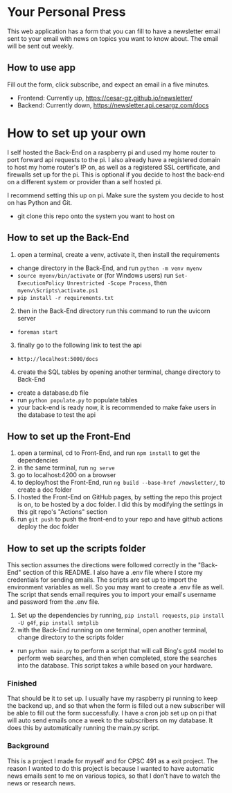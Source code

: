 # Your Personal Press
This web application has a form that you can fill to have a newsletter email sent to your email with news on topics you want to know about. The email will be sent out weekly.

## How to use app
Fill out the form, click subscribe, and expect an email in a five minutes.
* Frontend: Currently up, https://cesar-gz.github.io/newsletter/
* Backend: Currently down, https://newsletter.api.cesargz.com/docs

# How to set up your own
I self hosted the Back-End on a raspberry pi and used my home router to port forward api requests
to the pi. I also already have a registered domain to host my home router's IP on, as well as a registered SSL certificate, and firewalls set up for the pi. This is optional if you decide to host
the back-end on a different system or provider than a self hosted pi.

I recommend setting this up on pi. Make sure the system you decide to host on has Python and Git.

* git clone this repo onto the system you want to host on

## How to set up the Back-End
1) open a terminal, create a venv, activate it, then install the requirements
* change directory in the Back-End, and run `python -m venv myenv`
* `source myenv/bin/activate` or (for Windows users) run `Set-ExecutionPolicy Unrestricted -Scope Process`, then `myenv\Scripts\activate.ps1`
* `pip install -r requirements.txt`
2) then in the Back-End directory run this command to run the uvicorn server
* `foreman start`
3) finally go to the following link to test the api
* `http://localhost:5000/docs`
4) create the SQL tables by opening another terminal, change directory to Back-End
* create a database.db file
* run `python populate.py` to populate tables
* your back-end is ready now, it is recommended to make fake users in the database to test the api

## How to set up the Front-End
1) open a terminal, cd to Front-End, and run `npm install` to get the dependencies
2) in the same terminal, run `ng serve`
3) go to localhost:4200 on a browser
4) to deploy/host the Front-End, run `ng build --base-href /newsletter/`, to create a doc folder
5) I hosted the Front-End on GitHub pages, by setting the repo this project is on, to be hosted
by a doc folder. I did this by modifying the settings in this git repo's "Actions" section
6) run `git push` to push the front-end to your repo and have github actions deploy the doc folder

## How to set up the scripts folder
This section assumes the directions were followed correctly in the "Back-End" section of this README.
I also have a .env file where I store my credentials for sending emails. The scripts
are set up to import the environment variables as well. So you may want to create a .env file as well. The script that sends email requires you to import your email's username and password from the .env file.

1) Set up the dependencies by running, `pip install requests`, `pip install -U g4f`, `pip install smtplib`
2) with the Back-End running on one terminal, open another terminal, change directory to the scripts folder
* run `python main.py` to perform a script that will call Bing's gpt4 model to perform web searches,
and then when completed, store the searches into the database. This script takes a while based on your
hardware.

### Finished
That should be it to set up. I usually have my raspberry pi running to keep the backend up, and so that
when the form is filled out a new subscriber will be able to fill out the form successfully. I have a cron job set up on pi that will auto send emails once a week to the subscribers on my database. It does
this by automatically running the main.py script.

### Background
This is a project I made for myself and for CPSC 491 as a exit project. The reason I wanted to do this project is because I wanted to have automatic news emails sent to me on various topics, so that I don't have to watch the news or research news.
